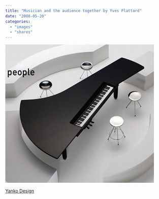 ```yaml
---
title: "Musician and the audience together by Yves Plattard"
date: "2008-05-20"
categories: 
  - "images"
  - "shares"
---
```


![](images/4wnP83SaF98eif5imqB9hzVe_500.jpg)

[Yanko Design](http://www.yankodesign.com/index.php/2008/05/20/a-humble-grand/)

